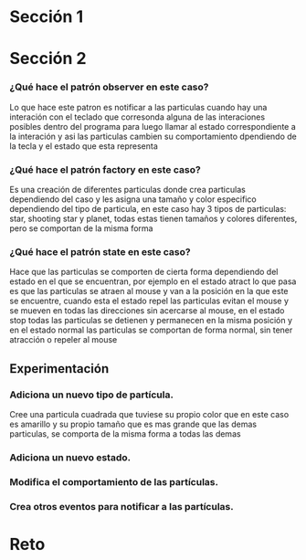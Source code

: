 # Sección 1 

# Sección 2 

### ¿Qué hace el patrón observer en este caso? 

Lo que hace este patron es notificar a las particulas cuando hay una interación con el teclado  que corresonda alguna de las interaciones posibles dentro del programa para luego llamar al estado correspondiente a la interación y asi las particulas cambien su comportamiento dpendiendo de la tecla y el estado que esta representa

### ¿Qué hace el patrón factory en este caso?

Es una creación de diferentes particulas donde crea particulas dependiendo del caso y les asigna una tamaño y color especifico dependiendo del tipo de particula, en este caso hay 3 tipos de particulas: star, shooting star y planet, todas estas tienen tamaños y colores diferentes, pero se comportan de la misma forma

### ¿Qué hace el patrón state en este caso? 

Hace que las particulas se comporten de cierta forma dependiendo del estado en el que se encuentran, por ejemplo en el estado atract lo que pasa es que las particulas se atraen al mouse y van a la posición en la que este se encuentre, cuando esta el estado repel las particulas evitan el mouse y se mueven en todas las direcciones sin acercarse al mouse, en el estado stop todas las particulas se detienen y permanecen en la misma posición y en el estado normal las particulas se comportan de forma normal, sin tener atracción o repeler al mouse

## Experimentación 

### Adiciona un nuevo tipo de partícula. 

Cree una particula cuadrada que tuviese su propio color que en este caso es amarillo y su propio tamaño que es mas grande que las demas particulas, se comporta de la misma forma a todas las demas

### Adiciona un nuevo estado. 

### Modifica el comportamiento de las partículas. 

### Crea otros eventos para notificar a las partículas. 

# Reto

